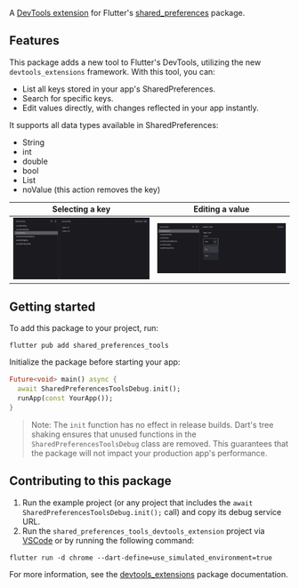 A [DevTools extension](https://pub.dev/packages/devtools_extensions) for Flutter's [shared_preferences](https://pub.dev/packages/shared_preferences) package.

## Features

This package adds a new tool to Flutter's DevTools, utilizing the new `devtools_extensions` framework. With this tool, you can:

- List all keys stored in your app's SharedPreferences.
- Search for specific keys.
- Edit values directly, with changes reflected in your app instantly.

It supports all data types available in SharedPreferences:

- String
- int
- double
- bool
- List<String>
- noValue (this action removes the key)

| Selecting a key | Editing a value |
|-----------------|-----------------|
| <img src='https://raw.githubusercontent.com/adsonpleal/shared_preferences_tools/main/resources/tool_screenshot_1.png'/> | <img src='https://raw.githubusercontent.com/adsonpleal/shared_preferences_tools/main/resources/tool_screenshot_2.png'/> |

## Getting started

To add this package to your project, run:

```shell
flutter pub add shared_preferences_tools
```

Initialize the package before starting your app:

```dart
Future<void> main() async {
  await SharedPreferencesToolsDebug.init();
  runApp(const YourApp());
}
```

>Note: The `init` function has no effect in release builds. Dart's tree shaking ensures that unused functions in the `SharedPreferencesToolsDebug` class are removed. This guarantees that the package will not impact your production app's performance.

## Contributing to this package

1. Run the example project (or any project that includes the `await SharedPreferencesToolsDebug.init();` call) and copy its debug service URL.
2. Run the `shared_preferences_tools_devtools_extension` project via [VSCode](../../.vscode/launch.json) or by running the following command:

```shell
flutter run -d chrome --dart-define=use_simulated_environment=true
```

For more information, see the [devtools_extensions](https://pub.dev/packages/devtools_extensions) package documentation.
